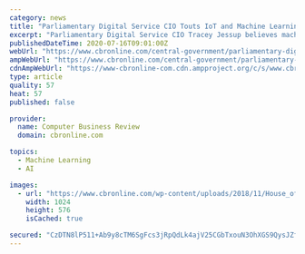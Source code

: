 ```yaml
---
category: news
title: "Parliamentary Digital Service CIO Touts IoT and Machine Learning Potential"
excerpt: "Parliamentary Digital Service CIO Tracey Jessup believes machine learning and the Internet of Things could help the Houses of"
publishedDateTime: 2020-07-16T09:01:00Z
webUrl: "https://www.cbronline.com/central-government/parliamentary-digital-service-cio/"
ampWebUrl: "https://www.cbronline.com/central-government/parliamentary-digital-service-cio/amp/"
cdnAmpWebUrl: "https://www-cbronline-com.cdn.ampproject.org/c/s/www.cbronline.com/central-government/parliamentary-digital-service-cio/amp/"
type: article
quality: 57
heat: 57
published: false

provider:
  name: Computer Business Review
  domain: cbronline.com

topics:
  - Machine Learning
  - AI

images:
  - url: "https://www.cbronline.com/wp-content/uploads/2018/11/House_of_Commons_Chamber_1-1024x576.png"
    width: 1024
    height: 576
    isCached: true

secured: "CzDTN8lP511+Ab9y8cTM6SgFcs3jRpQdLk4ajV25CGbTxouN3OhXGS9QysJZfHV3DRP7MgF0tUBs7Ffe7wDKbewYLTVtp+nejiYrXjACv04/1J7JTFoji/LC/xJDvulqy+HbgOVzzqNx82ie3y9xOBaJ+FJazsHgJlU1JvyTMriPy+bHJ4JDHhZUWbu7Qd8FxYcqdhvUOUNEELiLhYgfRPDLuegM9RJ8fMIfUa65b5QltigH5LPpXKkh0/SVmf2QMIPBM0P0HiJbG5MRru1KrzqdCw26SenBi8BYesifUQ3Z4tw/cOgTXrPKP/8fn+pwlvf17WJmPlClcmx+EN3Uxg==;jKiKWvrAbCzkAXy+Xq29rA=="
---
```


